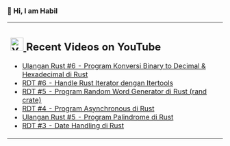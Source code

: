 ### 👋 Hi, I am Habil

<table><tr><td valign="top" width="50%">

## <a href="https://www.youtube.com/@devactivity"><img src="https://clipground.com/images/youtube-logo-vector-clipart-5.jpg" title="Dev Activity Youtube Channel" alt="Youtube Channel" width="30"/> </a>   Recent Videos on YouTube      
 
<!-- YOUTUBE-VIDEOS-LIST:START -->
- [Ulangan Rust #6 - Program Konversi Binary to Decimal & Hexadecimal di Rust](https://www.youtube.com/watch?v=r8SzBYCq49s)
- [RDT #6 - Handle Rust Iterator dengan Itertools](https://www.youtube.com/watch?v=K_uTj7lLGRw)
- [RDT #5 - Program Random Word Generator di Rust (rand crate)](https://www.youtube.com/watch?v=sdvfa6Lezvw)
- [RDT #4 - Program Asynchronous di Rust](https://www.youtube.com/watch?v=3mXcbJV8QJk)
- [Ulangan Rust #5 - Program Palindrome di Rust](https://www.youtube.com/watch?v=Q--k7m4ms3s)
- [RDT #3 - Date Handling di Rust](https://www.youtube.com/watch?v=DUURd4SSK90)
<!-- YOUTUBE-VIDEOS-LIST:END --> 
</td></tr></table>
